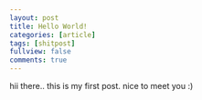 ```yaml
---
layout: post
title: Hello World!
categories: [article]
tags: [shitpost]
fullview: false
comments: true
---
```


hii there.. this is my first post. nice to meet you :)  
